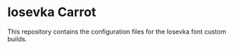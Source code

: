 # Iosevka Carrot

This repository contains the configuration files for the Iosevka font custom builds.
